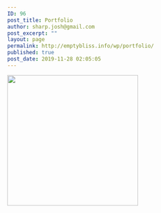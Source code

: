 ```yaml
---
ID: 96
post_title: Portfolio
author: sharp.josh@gmail.com
post_excerpt: ""
layout: page
permalink: http://emptybliss.info/wp/portfolio/
published: true
post_date: 2019-11-28 02:05:05
---
```

<a href="habit-tracker">
<img width="300" height="300" src="http://emptybliss.info/wp/wp-content/uploads/2019/11/Backsplash-300x300.png" alt="" srcset="http://emptybliss.info/wp/wp-content/uploads/2019/11/Backsplash-300x300.png 300w, http://emptybliss.info/wp/wp-content/uploads/2019/11/Backsplash-150x150.png 150w, http://emptybliss.info/wp/wp-content/uploads/2019/11/Backsplash-768x768.png 768w, http://emptybliss.info/wp/wp-content/uploads/2019/11/Backsplash-1024x1024.png 1024w, http://emptybliss.info/wp/wp-content/uploads/2019/11/Backsplash.png 1813w" sizes="(max-width: 300px) 100vw, 300px">								</a>